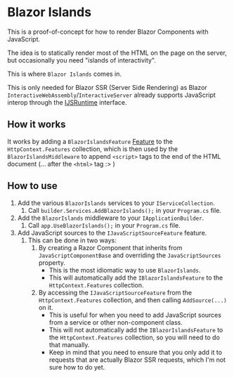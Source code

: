 # Blazor Islands

This is a proof-of-concept for how to render Blazor Components with JavaScript.

The idea is to statically render most of the HTML on the page on the server, but occasionally you need "islands of
interactivity".

This is where `Blazor Islands` comes in.

This is only needed for Blazor SSR (Server Side Rendering) as Blazor `InteractiveWebAssembly`/`InteractiveServer`
already supports JavaScript interop through
the [IJSRuntime](https://learn.microsoft.com/en-us/aspnet/core/blazor/javascript-interoperability/?view=aspnetcore-8.0)
interface.

## How it works

It works by adding
a `BlazorIslandsFeature` [Feature](https://learn.microsoft.com/en-us/aspnet/core/fundamentals/request-features?view=aspnetcore-8.0)
to the `HttpContext.Features` collection, which is then used by the `BlazorIslandsMiddleware` to append `<script>`
tags to the end of the HTML document (... after the `<html>` tag :> )

## How to use

1. Add the various `BlazorIslands` services to your `IServiceCollection`.
    1. Call `builder.Services.AddBlazorIslands();` in your `Program.cs` file.
2. Add the `BlazorIslands` middleware to your `IApplicationBuilder`.
    1. Call `app.UseBlazorIslands();` in your `Program.cs` file.
3. Add JavaScript sources to the `IJavaScriptSourceFeature` feature.
    1. This can be done in two ways:
        1. By creating a Razor Component that inherits from `JavaScriptComponentBase` and overriding
           the `JavaScriptSources` property.
            * This is the most idiomatic way to use `BlazorIslands`.
            * This will automatically add the `IBlazorIslandsFeature` to the `HttpContext.Features` collection.
        2. By accessing the `IJavaScriptSourceFeature` from the `HttpContext.Features` collection, and then calling
           `AddSource(...)` on it.
           * This is useful for when you need to add JavaScript sources from a service or other non-component class.
           * This will not automatically add the `IBlazorIslandsFeature` to the `HttpContext.Features` collection, so you
             will need to do that manually.
           * Keep in mind that you need to ensure that you only add it to requests that are actually Blazor SSR requests, which I'm not sure how to do yet.